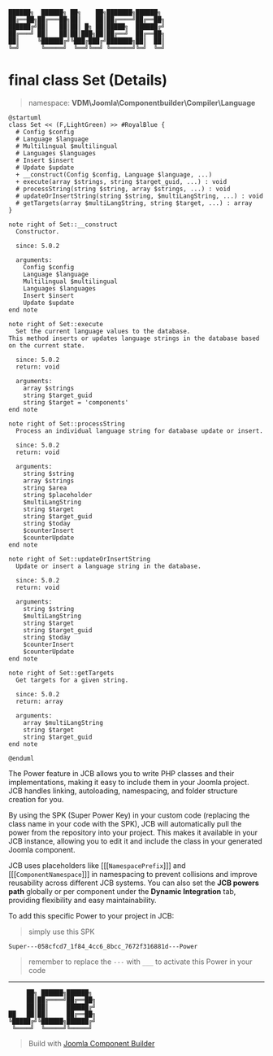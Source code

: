 ```
██████╗  ██████╗ ██╗    ██╗███████╗██████╗
██╔══██╗██╔═══██╗██║    ██║██╔════╝██╔══██╗
██████╔╝██║   ██║██║ █╗ ██║█████╗  ██████╔╝
██╔═══╝ ██║   ██║██║███╗██║██╔══╝  ██╔══██╗
██║     ╚██████╔╝╚███╔███╔╝███████╗██║  ██║
╚═╝      ╚═════╝  ╚══╝╚══╝ ╚══════╝╚═╝  ╚═╝
```
# final class Set (Details)
> namespace: **VDM\Joomla\Componentbuilder\Compiler\Language**

```uml
@startuml
class Set << (F,LightGreen) >> #RoyalBlue {
  # Config $config
  # Language $language
  # Multilingual $multilingual
  # Languages $languages
  # Insert $insert
  # Update $update
  + __construct(Config $config, Language $language, ...)
  + execute(array $strings, string $target_guid, ...) : void
  # processString(string $string, array $strings, ...) : void
  # updateOrInsertString(string $string, $multiLangString, ...) : void
  # getTargets(array $multiLangString, string $target, ...) : array
}

note right of Set::__construct
  Constructor.

  since: 5.0.2
  
  arguments:
    Config $config
    Language $language
    Multilingual $multilingual
    Languages $languages
    Insert $insert
    Update $update
end note

note right of Set::execute
  Set the current language values to the database.
This method inserts or updates language strings in the database based on the current state.

  since: 5.0.2
  return: void
  
  arguments:
    array $strings
    string $target_guid
    string $target = 'components'
end note

note right of Set::processString
  Process an individual language string for database update or insert.

  since: 5.0.2
  return: void
  
  arguments:
    string $string
    array $strings
    string $area
    string $placeholder
    $multiLangString
    string $target
    string $target_guid
    string $today
    $counterInsert
    $counterUpdate
end note

note right of Set::updateOrInsertString
  Update or insert a language string in the database.

  since: 5.0.2
  return: void
  
  arguments:
    string $string
    $multiLangString
    string $target
    string $target_guid
    string $today
    $counterInsert
    $counterUpdate
end note

note right of Set::getTargets
  Get targets for a given string.

  since: 5.0.2
  return: array
  
  arguments:
    array $multiLangString
    string $target
    string $target_guid
end note
 
@enduml
```

The Power feature in JCB allows you to write PHP classes and their implementations, making it easy to include them in your Joomla project. JCB handles linking, autoloading, namespacing, and folder structure creation for you.

By using the SPK (Super Power Key) in your custom code (replacing the class name in your code with the SPK), JCB will automatically pull the power from the repository into your project. This makes it available in your JCB instance, allowing you to edit it and include the class in your generated Joomla component.

JCB uses placeholders like [[[`NamespacePrefix`]]] and [[[`ComponentNamespace`]]] in namespacing to prevent collisions and improve reusability across different JCB systems. You can also set the **JCB powers path** globally or per component under the **Dynamic Integration** tab, providing flexibility and easy maintainability.

To add this specific Power to your project in JCB:

> simply use this SPK
```
Super---058cfcd7_1f84_4cc6_8bcc_7672f316881d---Power
```
> remember to replace the `---` with `___` to activate this Power in your code

---
```
     ██╗ ██████╗██████╗
     ██║██╔════╝██╔══██╗
     ██║██║     ██████╔╝
██   ██║██║     ██╔══██╗
╚█████╔╝╚██████╗██████╔╝
 ╚════╝  ╚═════╝╚═════╝
```
> Build with [Joomla Component Builder](https://git.vdm.dev/joomla/Component-Builder)

